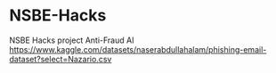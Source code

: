# NSBE-Hacks
NSBE Hacks project Anti-Fraud AI
https://www.kaggle.com/datasets/naserabdullahalam/phishing-email-dataset?select=Nazario.csv
